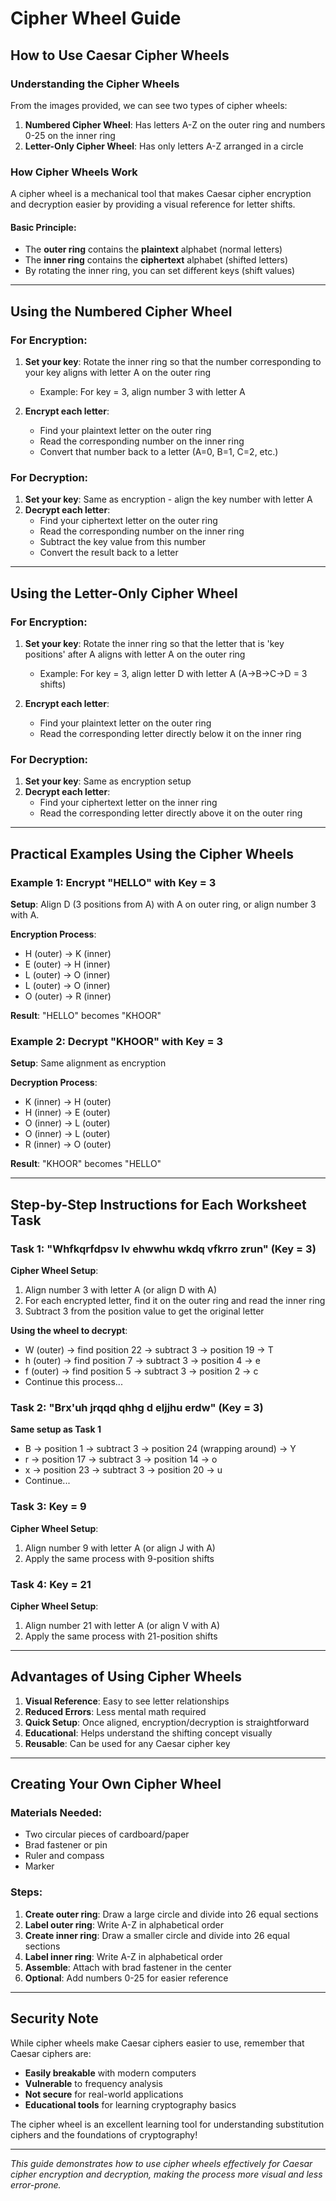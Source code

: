 # Cipher Wheel Guide
## How to Use Caesar Cipher Wheels

### Understanding the Cipher Wheels

From the images provided, we can see two types of cipher wheels:

1. **Numbered Cipher Wheel**: Has letters A-Z on the outer ring and numbers 0-25 on the inner ring
2. **Letter-Only Cipher Wheel**: Has only letters A-Z arranged in a circle

### How Cipher Wheels Work

A cipher wheel is a mechanical tool that makes Caesar cipher encryption and decryption easier by providing a visual reference for letter shifts.

#### **Basic Principle:**
- The **outer ring** contains the **plaintext** alphabet (normal letters)
- The **inner ring** contains the **ciphertext** alphabet (shifted letters)
- By rotating the inner ring, you can set different keys (shift values)

---

## Using the Numbered Cipher Wheel

### **For Encryption:**

1. **Set your key**: Rotate the inner ring so that the number corresponding to your key aligns with letter A on the outer ring
   - Example: For key = 3, align number 3 with letter A

2. **Encrypt each letter**: 
   - Find your plaintext letter on the outer ring
   - Read the corresponding number on the inner ring
   - Convert that number back to a letter (A=0, B=1, C=2, etc.)

### **For Decryption:**

1. **Set your key**: Same as encryption - align the key number with letter A
2. **Decrypt each letter**:
   - Find your ciphertext letter on the outer ring
   - Read the corresponding number on the inner ring
   - Subtract the key value from this number
   - Convert the result back to a letter

---

## Using the Letter-Only Cipher Wheel

### **For Encryption:**

1. **Set your key**: Rotate the inner ring so that the letter that is 'key positions' after A aligns with letter A on the outer ring
   - Example: For key = 3, align letter D with letter A (A→B→C→D = 3 shifts)

2. **Encrypt each letter**:
   - Find your plaintext letter on the outer ring
   - Read the corresponding letter directly below it on the inner ring

### **For Decryption:**

1. **Set your key**: Same as encryption setup
2. **Decrypt each letter**:
   - Find your ciphertext letter on the inner ring
   - Read the corresponding letter directly above it on the outer ring

---

## Practical Examples Using the Cipher Wheels

### **Example 1: Encrypt "HELLO" with Key = 3**

**Setup**: Align D (3 positions from A) with A on outer ring, or align number 3 with A.

**Encryption Process**:
- H (outer) → K (inner) 
- E (outer) → H (inner)
- L (outer) → O (inner)
- L (outer) → O (inner)
- O (outer) → R (inner)

**Result**: "HELLO" becomes "KHOOR"

### **Example 2: Decrypt "KHOOR" with Key = 3**

**Setup**: Same alignment as encryption

**Decryption Process**:
- K (inner) → H (outer)
- H (inner) → E (outer)
- O (inner) → L (outer)
- O (inner) → L (outer)
- R (inner) → O (outer)

**Result**: "KHOOR" becomes "HELLO"

---

## Step-by-Step Instructions for Each Worksheet Task

### **Task 1: "Whfkqrfdpsv lv ehwwhu wkdq vfkrro zrun" (Key = 3)**

**Cipher Wheel Setup**:
1. Align number 3 with letter A (or align D with A)
2. For each encrypted letter, find it on the outer ring and read the inner ring
3. Subtract 3 from the position value to get the original letter

**Using the wheel to decrypt**:
- W (outer) → find position 22 → subtract 3 → position 19 → T
- h (outer) → find position 7 → subtract 3 → position 4 → e
- f (outer) → find position 5 → subtract 3 → position 2 → c
- Continue this process...

### **Task 2: "Brx'uh jrqqd qhhg d eljjhu erdw" (Key = 3)**

**Same setup as Task 1**
- B → position 1 → subtract 3 → position 24 (wrapping around) → Y
- r → position 17 → subtract 3 → position 14 → o
- x → position 23 → subtract 3 → position 20 → u
- Continue...

### **Task 3: Key = 9**

**Cipher Wheel Setup**:
1. Align number 9 with letter A (or align J with A)
2. Apply the same process with 9-position shifts

### **Task 4: Key = 21**

**Cipher Wheel Setup**:
1. Align number 21 with letter A (or align V with A)
2. Apply the same process with 21-position shifts

---

## Advantages of Using Cipher Wheels

1. **Visual Reference**: Easy to see letter relationships
2. **Reduced Errors**: Less mental math required
3. **Quick Setup**: Once aligned, encryption/decryption is straightforward
4. **Educational**: Helps understand the shifting concept visually
5. **Reusable**: Can be used for any Caesar cipher key

---

## Creating Your Own Cipher Wheel

### **Materials Needed**:
- Two circular pieces of cardboard/paper
- Brad fastener or pin
- Ruler and compass
- Marker

### **Steps**:
1. **Create outer ring**: Draw a large circle and divide into 26 equal sections
2. **Label outer ring**: Write A-Z in alphabetical order
3. **Create inner ring**: Draw a smaller circle and divide into 26 equal sections
4. **Label inner ring**: Write A-Z in alphabetical order
5. **Assemble**: Attach with brad fastener in the center
6. **Optional**: Add numbers 0-25 for easier reference

---

## Security Note

While cipher wheels make Caesar ciphers easier to use, remember that Caesar ciphers are:
- **Easily breakable** with modern computers
- **Vulnerable** to frequency analysis
- **Not secure** for real-world applications
- **Educational tools** for learning cryptography basics

The cipher wheel is an excellent learning tool for understanding substitution ciphers and the foundations of cryptography!

---

*This guide demonstrates how to use cipher wheels effectively for Caesar cipher encryption and decryption, making the process more visual and less error-prone.* 